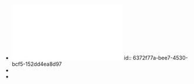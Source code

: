 - ![designing-data-intensive-applications.pdf](../assets/designing-data-intensive-applications_1668478814398_0.pdf)
  id:: 6372f77a-bee7-4530-bcf5-152dd4ea8d97
-
-